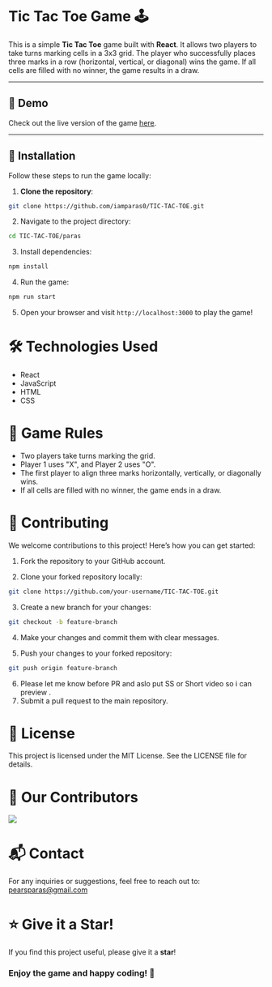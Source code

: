 # **Tic Tac Toe Game** 🕹️

This is a simple **Tic Tac Toe** game built with **React**. It allows two players to take turns marking cells in a 3x3 grid. The player who successfully places three marks in a row (horizontal, vertical, or diagonal) wins the game. If all cells are filled with no winner, the game results in a draw.

---

## 🌟 **Demo**
Check out the live version of the game [here](https://tic-tac-toe-peach-eight.vercel.app/).

---

## 🚀 **Installation**

Follow these steps to run the game locally:

1. **Clone the repository**:
```bash
git clone https://github.com/iamparas0/TIC-TAC-TOE.git
```

2. Navigate to the project directory:
```bash
cd TIC-TAC-TOE/paras
```

3. Install dependencies:
```bash
npm install
```

4. Run the game:
```bash
npm run start
```

5. Open your browser and visit `http://localhost:3000` to play the game!

   
# 🛠️ **Technologies Used**
- React
- JavaScript
- HTML
- CSS


# 📝 **Game Rules**

- Two players take turns marking the grid.
- Player 1 uses "X", and Player 2 uses "O".
- The first player to align three marks horizontally, vertically, or diagonally wins.
- If all cells are filled with no winner, the game ends in a draw.


# 🌱 **Contributing**

We welcome contributions to this project! Here’s how you can get started:

1. Fork the repository to your GitHub account.

2. Clone your forked repository locally:
```bash
git clone https://github.com/your-username/TIC-TAC-TOE.git
```

3. Create a new branch for your changes:
```bash
git checkout -b feature-branch
```

4. Make your changes and commit them with clear messages.

5. Push your changes to your forked repository:
```bash
git push origin feature-branch
```
6. Please let me know before PR and aslo put SS or Short video so i can preview .
7. Submit a pull request to the main repository.

# 📄 **License**
This project is licensed under the MIT License. See the LICENSE file for details.

# 🌟 **Our Contributors**
<a href="https://github.com/iamparas0/TIC-TAC-TOE/graphs/contributors">
  <img src="https://contrib.rocks/image?repo=iamparas0/TIC-TAC-TOE" />
</a>
<br>

# 📬 **Contact**
For any inquiries or suggestions, feel free to reach out to: [pearsparas@gmail.com](mailto:pearsparas@gmail.com)

# ⭐ Give it a Star!
If you find this project useful, please give it a **star**!

### Enjoy the game and happy coding! 🎉
